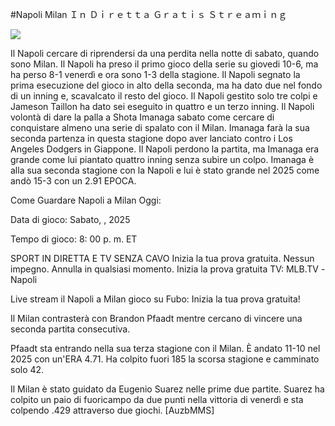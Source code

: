 #Napoli Milan Ｉｎ Ｄｉｒｅｔｔａ Ｇｒａｔｉｓ Ｓｔｒｅａｍｉｎｇ  
  
  
[![](https://i.imgur.com/qSNzIqt.png)](https://movie.rssnews.media/UnDTQdq.php)  
  
Il Napoli cercare di riprendersi da una perdita nella notte di sabato, quando sono Milan. Il Napoli ha preso il primo gioco della serie su giovedi 10-6, ma ha perso 8-1 venerdì e ora sono 1-3 della stagione. Il Napoli segnato la prima esecuzione del gioco in alto della seconda, ma ha dato due nel fondo di un inning e, scavalcato il resto del gioco. Il Napoli gestito solo tre colpi e Jameson Taillon ha dato sei eseguito in quattro e un terzo inning. Il Napoli volontà di dare la palla a Shota Imanaga sabato come cercare di conquistare almeno una serie di spalato con il Milan. Imanaga farà la sua seconda partenza in questa stagione dopo aver lanciato contro i Los Angeles Dodgers in Giappone. Il Napoli perdono la partita, ma Imanaga era grande come lui piantato quattro inning senza subire un colpo. Imanaga è alla sua seconda stagione con la Napoli e lui è stato grande nel 2025 come andò 15-3 con un 2.91 EPOCA.

Come Guardare Napoli a Milan Oggi:

Data di gioco: Sabato, , 2025

Tempo di gioco: 8: 00 p. m. ET

SPORT IN DIRETTA E TV SENZA CAVO
Inizia la tua prova gratuita. Nessun impegno. Annulla in qualsiasi momento.
Inizia la prova gratuita
TV: MLB.TV -Napoli

Live stream il Napoli a Milan gioco su Fubo: Inizia la tua prova gratuita!

Il Milan contrasterà con Brandon Pfaadt mentre cercano di vincere una seconda partita consecutiva.

Pfaadt sta entrando nella sua terza stagione con il Milan. È andato 11-10 nel 2025 con un'ERA 4.71. Ha colpito fuori 185 la scorsa stagione e camminato solo 42.

Il Milan è stato guidato da Eugenio Suarez nelle prime due partite. Suarez ha colpito un paio di fuoricampo da due punti nella vittoria di venerdì e sta colpendo .429 attraverso due giochi. [AuzbMMS]